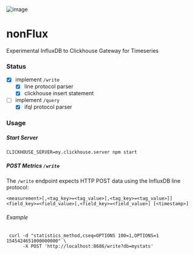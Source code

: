 ![image](https://user-images.githubusercontent.com/1423657/50374656-0a078400-05f2-11e9-8754-98b98e0244c4.png) 
# nonFlux
Experimental InfluxDB to Clickhouse Gateway for Timeseries


### Status
- [x] implement `/write`
  - [x] line protocol parser
  - [x] clickhouse insert statement
- [ ] implement `/query`
   - [x] ifql protocol parser

### Usage
##### Start Server
```
CLICKHOUSE_SERVER=my.clickhouse.server npm start
```
##### POST Metrics `/write`
The `/write` endpoint expects HTTP POST data using the InfluxDB line protocol:
```
<measurement>[,<tag_key>=<tag_value>[,<tag_key>=<tag_value>]] <field_key>=<field_value>[,<field_key>=<field_value>] [<timestamp>]
```
###### Example
```
 curl -d "statistics_method,cseq=OPTIONS 100=1,OPTIONS=1 1545424651000000000" \
      -X POST 'http://localhost:8686/write?db=mystats'
```
